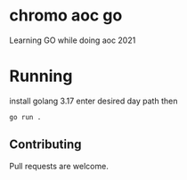 # chromo aoc go
Learning GO while doing aoc 2021

# Running

install golang 3.17
enter desired day path then
```
go run .
```

## Contributing

Pull requests are welcome.

